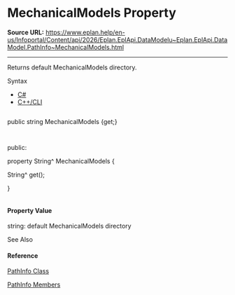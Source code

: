 # MechanicalModels Property

**Source URL:** https://www.eplan.help/en-us/Infoportal/Content/api/2026/Eplan.EplApi.DataModelu~Eplan.EplApi.DataModel.PathInfo~MechanicalModels.html

---

Returns default MechanicalModels directory.

Syntax

- [C#](#i-syntax-CS)
- [C++/CLI](#i-syntax-CPP2005)

```
```
public string MechanicalModels {get;}
```
```

```
```
public:
property String^ MechanicalModels {
   String^ get();
}
```
```

#### Property Value

string: default MechanicalModels directory



See Also

#### Reference

[PathInfo Class](Eplan.EplApi.DataModelu~Eplan.EplApi.DataModel.PathInfo.html)
  
[PathInfo Members](Eplan.EplApi.DataModelu~Eplan.EplApi.DataModel.PathInfo_members.html)